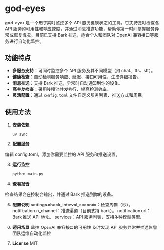 # god-eyes

god-eyes 是一个用于实时监控多个 API 服务健康状态的工具。它支持定时检查各 API 服务的可用性和响应速度，并通过消息推送功能，帮助你第一时间掌握服务异常或恢复情况。目前已支持 Bark 推送，适合个人和团队对 OpenAI 兼容接口等服务进行自动化监控。

## 功能特点

- **多服务支持**：可同时监控多个 API 服务及其不同模型（如 chat、tts、stt）。
- **健康检查**：自动检测服务响应、延迟、接口可用性，生成详细报告。
- **消息推送**：支持 Bark 推送，异常时自动通知到你的设备。
- **高并发检查**：采用线程池并发执行，提高检测效率。
- **灵活配置**：通过 `config.toml` 文件自定义服务列表、推送方式和周期。

## 使用方法

1. **安装依赖**

   ```sh
   uv sync

2. **配置服务**

编辑 config.toml，添加你需要监控的 API 服务和推送设置。

3. **运行监控**
   ```sh
   python main.py

4. **查看报告**

检查结果会在控制台输出，并通过 Bark 推送到你的设备。

5. **配置说明**
settings.check_interval_seconds：检查周期（秒）。
notification.n_channel：推送渠道（目前支持 bark）。
notification.url：Bark 推送 API 地址。
services：API 服务列表，支持多种模型类型。

6. **适用场景**
监控 OpenAI 兼容接口的可用性
及时发现 API 服务异常并推送告警
团队运维自动化监控

7. **License**
MIT
